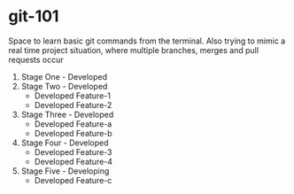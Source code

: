 # git-101
Space to learn basic git commands from the terminal. Also trying to mimic a real time project situation, where multiple branches, merges and pull requests occur

1. Stage One - Developed
2. Stage Two - Developed
   - Developed Feature-1
   - Developed Feature-2
3. Stage Three - Developed
   - Developed Feature-a
   - Developed Feature-b
4. Stage Four - Developed
   - Developed Feature-3
   - Developed Feature-4
5. Stage Five - Developing
   - Developed Feature-c
